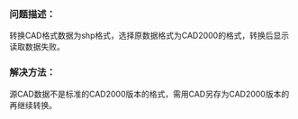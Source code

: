 ### 问题描述： ###

转换CAD格式数据为shp格式，选择原数据格式为CAD2000的格式，转换后显示读取数据失败。


### 解决方法： ###
源CAD数据不是标准的CAD2000版本的格式，需用CAD另存为CAD2000版本的再继续转换。
